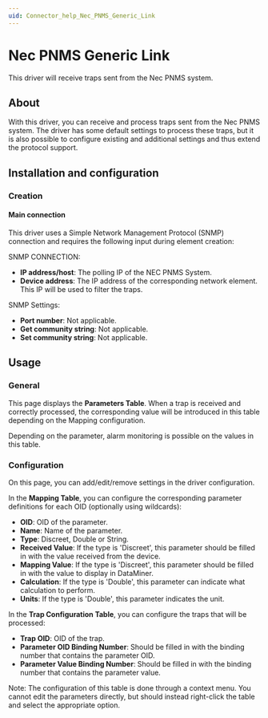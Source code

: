 ```yaml
---
uid: Connector_help_Nec_PNMS_Generic_Link
---
```


# Nec PNMS Generic Link

This driver will receive traps sent from the Nec PNMS system.

## About

With this driver, you can receive and process traps sent from the Nec PNMS system. The driver has some default settings to process these traps, but it is also possible to configure existing and additional settings and thus extend the protocol support.

## Installation and configuration

### Creation

#### Main connection

This driver uses a Simple Network Management Protocol (SNMP) connection and requires the following input during element creation:

SNMP CONNECTION:

- **IP address/host**: The polling IP of the NEC PNMS System.
- **Device address**: The IP address of the corresponding network element. This IP will be used to filter the traps.

SNMP Settings:

- **Port number**: Not applicable.
- **Get community string**: Not applicable.
- **Set community string**: Not applicable.

## Usage

### General

This page displays the **Parameters Table**. When a trap is received and correctly processed, the corresponding value will be introduced in this table depending on the Mapping configuration.

Depending on the parameter, alarm monitoring is possible on the values in this table.

### Configuration

On this page, you can add/edit/remove settings in the driver configuration.

In the **Mapping Table**, you can configure the corresponding parameter definitions for each OID (optionally using wildcards):

- **OID**: OID of the parameter.
- **Name**: Name of the parameter.
- **Type**: Discreet, Double or String.
- **Received Value**: If the type is 'Discreet', this parameter should be filled in with the value received from the device.
- **Mapping Value**: If the type is 'Discreet', this parameter should be filled in with the value to display in DataMiner.
- **Calculation**: If the type is 'Double', this parameter can indicate what calculation to perform.
- **Units**: If the type is 'Double', this parameter indicates the unit.

In the **Trap Configuration Table**, you can configure the traps that will be processed:

- **Trap OID**: OID of the trap.
- **Parameter OID Binding Number**: Should be filled in with the binding number that contains the parameter OID.
- **Parameter Value Binding Number**: Should be filled in with the binding number that contains the parameter value.

Note: The configuration of this table is done through a context menu. You cannot edit the parameters directly, but should instead right-click the table and select the appropriate option.
